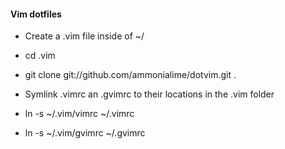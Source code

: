 #### Vim dotfiles

- Create a .vim file inside of ~/
- cd .vim
- git clone git://github.com/ammonialime/dotvim.git .

- Symlink .vimrc an .gvimrc to their locations in the .vim folder
- ln -s ~/.vim/vimrc ~/.vimrc
- ln -s ~/.vim/gvimrc ~/.gvimrc
